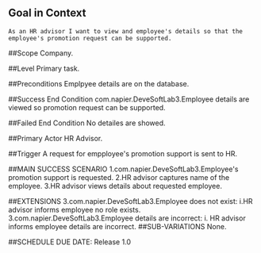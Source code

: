 ## Goal in Context
    As an HR advisor I want to view and employee's details so that the employee's promotion request can be supported.

##Scope
    Company.

##Level
    Primary task.

##Preconditions
    Emplpyee details are on the database.

##Success End Condition
    com.napier.DeveSoftLab3.Employee details are viewed so promotion request can be supported.

##Failed End Condition
    No detailes are showed.

##Primary Actor
    HR Advisor.

##Trigger
    A request for empployee's promotion support is sent to HR.

##MAIN SUCCESS SCENARIO
    1.com.napier.DeveSoftLab3.Employee's promotion support is requested.
    2.HR advisor captures name of the employee.
    3.HR advisor views details about requested employee.

##EXTENSIONS
    3.com.napier.DeveSoftLab3.Employee does not exist:
        i.HR advisor informs employee no role exists.
    3.com.napier.DeveSoftLab3.Employee details are incorrect:
        i. HR advisor informs employee details are incorrect.
##SUB-VARIATIONS
    None.

##SCHEDULE
    DUE DATE: Release 1.0